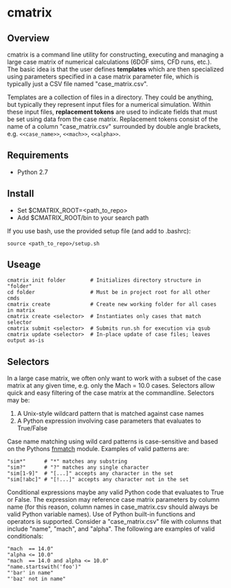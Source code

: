 # cmatrix

## Overview

cmatrix is a command line utility for constructing, executing and managing a
large case matrix of numerical calculations (6DOF sims, CFD runs, etc.). The 
basic idea is that the user defines **templates** which are then specialized 
using parameters specified in a case matrix parameter file, which is typically
just a CSV file named "case_matrix.csv".

Templates are a collection of files in a directory. They could be anything, but
typically they represent input files for a numerical simulation. Within these 
input files, **replacement tokens** are used to indicate fields that must be set
using data from the case matrix. Replacement tokens consist of the name of a 
column "case_matrix.csv" surrounded by double angle brackets, e.g. `<<case_name>>`, 
`<<mach>>`, `<<alpha>>`.

## Requirements
* Python 2.7

## Install
* Set $CMATRIX_ROOT=\<path_to_repo\>
* Add $CMATRIX_ROOT/bin to your search path

If you use bash, use the provided setup file (and add to .bashrc):

    source <path_to_repo>/setup.sh

## Useage

    cmatrix init folder        # Initializes directory structure in "folder"
    cd folder                  # Must be in project root for all other cmds
    cmatrix create             # Create new working folder for all cases in matrix
    cmatrix create <selector>  # Instantiates only cases that match selector
    cmatrix submit <selector>  # Submits run.sh for execution via qsub
    cmatrix update <selector>  # In-place update of case files; leaves output as-is

## Selectors
In a large case matrix, we often only want to work with a subset of the case 
matrix at any given time, e.g. only the Mach = 10.0 cases. Selectors allow
quick and easy filtering of the case matrix at the commandline. Selectors may be:
 1. A Unix-style wildcard pattern that is matched against case names
 2. A Python expression involving case parameters that evaluates to True/False


Case name matching using wild card patterns is case-sensitive and based on the
Pythons [fnmatch](https://docs.python.org/2/library/fnmatch.html) module. Examples
of valid patterns are:

    "sim*"      # "*" matches any substring
    "sim?"      # "?" matches any single character
    "sim[1-9]"  # "[...]" accepts any character in the set
    "sim[!abc]" # "[!...]" accepts any character not in the set


Conditional expressions maybe any valid Python code that evaluates to True or 
False. The expression may reference case matrix parameters by column name (for 
this reason, column names in case_matrix.csv should always be valid Python
variable names). Use of Python built-in functions and operators is supported.
Consider a "case_matrix.csv" file with columns that include "name", "mach",
and "alpha". The following are examples of valid conditionals:

    "mach  == 14.0"
    "alpha <= 10.0"
    "mach  == 14.0 and alpha <= 10.0"
    "name.startswith('foo')"
    "'bar' in name"
    "'baz' not in name"    

